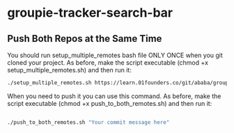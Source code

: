 # groupie-tracker-search-bar

## Push Both Repos at the Same Time

You should run setup_multiple_remotes bash file ONLY ONCE when you git cloned your project.
As before, make the script executable (chmod +x setup_multiple_remotes.sh) and then run it:

```bash
./setup_multiple_remotes.sh https://learn.01founders.co/git/ababa/groupie-tracker-search-bar.git
```

When you need to push it you can use this command.
As before, make the script executable (chmod +x push_to_both_remotes.sh) and then run it:

```bash

./push_to_both_remotes.sh "Your commit message here"

```
